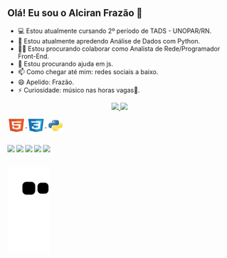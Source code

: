 ## Olá! Eu sou o Alciran Frazão 👋

- 💻 Estou atualmente cursando 2º período de TADS - UNOPAR/RN.
- 🌱 Estou atualmente apredendo Análise de Dados com Python.
- 💪🏼 Estou procurando colaborar como Analista de Rede/Programador Front-End.
- 🤔 Estou procurando ajuda em js.
- 📫 Como chegar até mim: redes sociais a baixo.
- 😄 Apelido: Frazão.
- ⚡ Curiosidade: músico nas horas vagas🎹.

<div align="center">
  <a href="https://github.com/alciran-job">
  <img height="180em" src="https://github-readme-stats.vercel.app/api?username=alciran-job&show_icons=true&theme=dark&include_all_commits=true&count_private=true"/>
  <img height="180em" src="https://github-readme-stats.vercel.app/api/top-langs/?username=rafaballerini&layout=compact&langs_count=7&theme=dark"/>
</div>

<div style="display: inline_block"><br>
  <img align="center" alt="Rafa-HTML" height="30" width="40" src="https://raw.githubusercontent.com/devicons/devicon/master/icons/html5/html5-original.svg">
  <img align="center" alt="Rafa-CSS" height="30" width="40" src="https://raw.githubusercontent.com/devicons/devicon/master/icons/css3/css3-original.svg">
  <img align="center" alt="Rafa-Python" height="30" width="40" src="https://raw.githubusercontent.com/devicons/devicon/master/icons/python/python-original.svg">
</div>  

  ##
 
<div> 
 <a href="https://www.facebook.com/alciranfrazaoficial/" target="_blank"><img src="https://img.shields.io/badge/Facebook-1877F2?style=for-the-badge&logo=facebook&logoColor=white" target="_blank"></a> 
 <a href="https://www.instagram.com/alciranfrazao" target="_blank"><img src="https://img.shields.io/badge/-Instagram-%23E4405F?style=for-the-badge&logo=instagram&logoColor=white" target="_blank"></a>
 <a href="https://wa.me/message/BYNFGUJQF5LKG1" target="_blank"><img src="https://img.shields.io/badge/WhatsApp-25D366?style=for-the-badge&logo=whatsapp&logoColor=white" target="_blank"></a>
 <a href = "mailto:alciran.job@gmail.com"><img src="https://img.shields.io/badge/Gmail-D14836?style=for-the-badge&logo=gmail&logoColor=white" target="_blank"></a>
 <a href="https://www.linkedin.com/in/alciranfrazao/" target="_blank"><img src="https://img.shields.io/badge/-LinkedIn-%230077B5?style=for-the-badge&logo=linkedin&logoColor=white" target="_blank"></a> 

</div>

  ##


   ![Snake animation](https://github.com/rafaballerini/rafaballerini/blob/output/github-contribution-grid-snake.svg)
